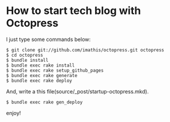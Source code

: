How to start tech blog with Octopress
=====================================

I just type some commands below:

    $ git clone git://github.com/imathis/octopress.git octopress
    $ cd octopress
    $ bundle install
    $ bundle exec rake install
    $ bundle exec rake setup_github_pages
    $ bundle exec rake generate
    $ bundle exec rake deploy

And, write a this file(source/_post/startup-octopress.mkd).

    $ bundle exec rake gen_deploy

enjoy!


